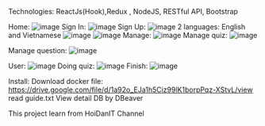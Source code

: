 Technologies: ReactJs(Hook),Redux , NodeJS, RESTful API, Bootstrap
 
Home:
![image](https://github.com/user-attachments/assets/3ec81638-ba6c-4a79-b271-952277a4ae50)
Sign In:
![image](https://github.com/user-attachments/assets/37ffeb59-e774-4324-a4ea-770249d7d5e5)
Sign Up:
![image](https://github.com/user-attachments/assets/789d60ba-8bd3-48ad-bd96-8d04a296d9e7)
2 languages: English and Vietnamese
![image](https://github.com/user-attachments/assets/fe77c06d-47e1-4725-9736-1c31e9c8dec9)
![image](https://github.com/user-attachments/assets/fd278052-f44d-4478-9dd9-4b41d5282c17)
Manage:
![image](https://github.com/user-attachments/assets/f39b56d7-15f1-46b1-afc5-bf36e2f8da6e)
Manage quiz:
![image](https://github.com/user-attachments/assets/9a338c42-3c4a-4eb8-a3ef-4c100122fb70)

Manage question:
![image](https://github.com/user-attachments/assets/ce2879f1-5d5d-45f6-a9e9-a403db71259a)

User:
![image](https://github.com/user-attachments/assets/50b167a7-8bf8-4bbd-8d14-b21b40bd8709)
Doing quiz:
![image](https://github.com/user-attachments/assets/acdc8f52-9226-490a-a6f3-99c6d85a0655)
Finish:
![image](https://github.com/user-attachments/assets/9ae13d5b-3074-40fe-8f76-711c93e8e45a)

Install:
Download docker file:
https://drive.google.com/file/d/1a92o_EJa1h5Ciz99lK1borpPqz-XStvL/view
read guide.txt
View detail DB by DBeaver

This project learn from HoiDanIT Channel













